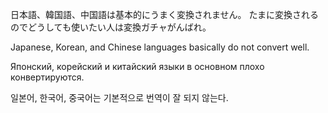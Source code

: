 日本語、韓国語、中国語は基本的にうまく変換されません。
たまに変換されるのでどうしても使いたい人は変換ガチャがんばれ。

Japanese, Korean, and Chinese languages basically do not convert well.

Японский, корейский и китайский языки в основном плохо конвертируются.

일본어, 한국어, 중국어는 기본적으로 번역이 잘 되지 않는다.
